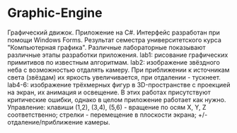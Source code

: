 # Graphic-Engine
Графический движок. Приложение на C#. Интерфейс разработан при помощи Windows Forms. 
Результат семестра университетского курса "Компьютерная графика".
Различные лабораторные показывают различные этапы разработки приложения.
lab1: рисование графических примитивов по известным алгоритмам.
lab2: изображение звёздного неба с возможностью отдалять камеру. При приближении к источникам света (звёздам) их яркость увеличивается, при отдалении - тускнеет.
lab4-6: изображение трёхмерных фигур в 3D-пространстве с проекцией на экран, их анимация и освещение. 
В этих работах присутствуют критические ошибки, однако в целом приложение работает как нужно.
Управление: клавиши (1,2), (3,4), (5,6) - вращение по осям X, Y, Z соответственно; стрелки - перемещение в плоскости экрана; +/- отдаление/приближение камеры.
